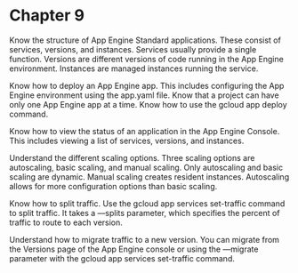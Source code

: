 # Chapter 9

Know the structure of App Engine Standard applications.
These consist of services, versions, and instances. Services usually provide a single function. Versions are different versions of code running in the App Engine environment. Instances are managed instances running the service.

Know how to deploy an App Engine app.
This includes configuring the App Engine environment using the app.yaml file. Know that a project can have only one App Engine app at a time. Know how to use the gcloud app deploy command.

Know how to view the status of an application in the App Engine Console.
This includes viewing a list of services, versions, and instances.

Understand the different scaling options.
Three scaling options are autoscaling, basic scaling, and manual scaling. Only autoscaling and basic scaling are dynamic. Manual scaling creates resident instances. Autoscaling allows for more configuration options than basic scaling.

Know how to split traffic.
Use the gcloud app services set-traffic command to split traffic. It takes a ––splits parameter, which specifies the percent of traffic to route to each version.

Understand how to migrate traffic to a new version.
You can migrate from the Versions page of the App Engine console or using the ––migrate parameter with the gcloud app services set-traffic command.
